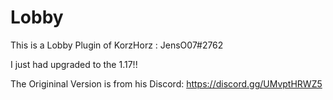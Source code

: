 # Lobby

This is a Lobby Plugin of KorzHorz : JensO07#2762

I just had upgraded to the 1.17!!

The Origininal Version is from his Discord: https://discord.gg/UMvptHRWZ5
